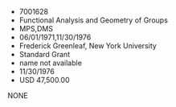 * 7001628
* Functional Analysis and Geometry of Groups
* MPS,DMS
* 06/01/1971,11/30/1976
* Frederick Greenleaf, New York University
* Standard Grant
*   name not available
* 11/30/1976
* USD 47,500.00

NONE